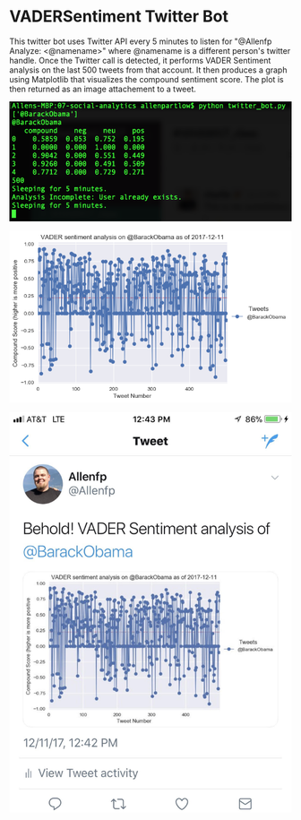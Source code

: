 # VADERSentiment Twitter Bot

This twitter bot uses Twitter API every 5 minutes to listen for "@Allenfp Analyze: <@namename>" where @namename is a different person's twitter handle. Once the Twitter call is detected, it performs VADER Sentiment analysis on the last 500 tweets from that account. It then produces a graph using Matplotlib that visualizes the compound sentiment score. The plot is then returned as an image attachement to a tweet.

![alt text](https://github.com/Allenfp/VADER-Sentiment-Twitter-Bot/blob/master/terminal.png)

![alt text](https://github.com/Allenfp/VADER-Sentiment-Twitter-Bot/blob/master/analysis.png)

![alt text](https://github.com/Allenfp/VADER-Sentiment-Twitter-Bot/blob/master/example_tweet.jpg)
